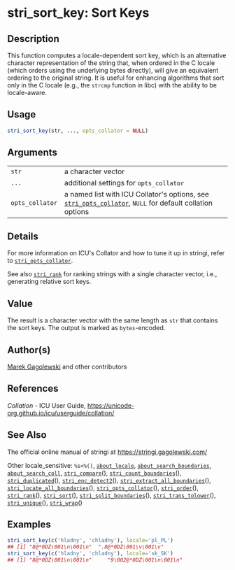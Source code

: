 # stri\_sort\_key: Sort Keys

## Description

This function computes a locale-dependent sort key, which is an alternative character representation of the string that, when ordered in the C locale (which orders using the underlying bytes directly), will give an equivalent ordering to the original string. It is useful for enhancing algorithms that sort only in the C locale (e.g., the `strcmp` function in libc) with the ability to be locale-aware.

## Usage

```r
stri_sort_key(str, ..., opts_collator = NULL)
```

## Arguments

|                 |                                                                                                                                                                                                   |
|-----------------|---------------------------------------------------------------------------------------------------------------------------------------------------------------------------------------------------|
| `str`           | a character vector                                                                                                                                                                                |
| `...`           | additional settings for `opts_collator`                                                                                                                                                           |
| `opts_collator` | a named list with <span class="pkg">ICU</span> Collator\'s options, see [`stri_opts_collator`](https://stringi.gagolewski.com/rapi/stri_opts_collator.html), `NULL` for default collation options |

## Details

For more information on <span class="pkg">ICU</span>\'s Collator and how to tune it up in <span class="pkg">stringi</span>, refer to [`stri_opts_collator`](https://stringi.gagolewski.com/rapi/stri_opts_collator.html).

See also [`stri_rank`](https://stringi.gagolewski.com/rapi/stri_rank.html) for ranking strings with a single character vector, i.e., generating relative sort keys.

## Value

The result is a character vector with the same length as `str` that contains the sort keys. The output is marked as `bytes`-encoded.

## Author(s)

[Marek Gagolewski](https://www.gagolewski.com/) and other contributors

## References

*Collation* - ICU User Guide, <https://unicode-org.github.io/icu/userguide/collation/>

## See Also

The official online manual of <span class="pkg">stringi</span> at <https://stringi.gagolewski.com/>

Other locale\_sensitive: `%s<%()`, [`about_locale`](https://stringi.gagolewski.com/rapi/about_locale.html), [`about_search_boundaries`](https://stringi.gagolewski.com/rapi/about_search_boundaries.html), [`about_search_coll`](https://stringi.gagolewski.com/rapi/about_search_coll.html), [`stri_compare`](https://stringi.gagolewski.com/rapi/stri_compare.html)(), [`stri_count_boundaries`](https://stringi.gagolewski.com/rapi/stri_count_boundaries.html)(), [`stri_duplicated`](https://stringi.gagolewski.com/rapi/stri_duplicated.html)(), [`stri_enc_detect2`](https://stringi.gagolewski.com/rapi/stri_enc_detect2.html)(), [`stri_extract_all_boundaries`](https://stringi.gagolewski.com/rapi/stri_extract_all_boundaries.html)(), [`stri_locate_all_boundaries`](https://stringi.gagolewski.com/rapi/stri_locate_all_boundaries.html)(), [`stri_opts_collator`](https://stringi.gagolewski.com/rapi/stri_opts_collator.html)(), [`stri_order`](https://stringi.gagolewski.com/rapi/stri_order.html)(), [`stri_rank`](https://stringi.gagolewski.com/rapi/stri_rank.html)(), [`stri_sort`](https://stringi.gagolewski.com/rapi/stri_sort.html)(), [`stri_split_boundaries`](https://stringi.gagolewski.com/rapi/stri_split_boundaries.html)(), [`stri_trans_tolower`](https://stringi.gagolewski.com/rapi/stri_trans_tolower.html)(), [`stri_unique`](https://stringi.gagolewski.com/rapi/stri_unique.html)(), [`stri_wrap`](https://stringi.gagolewski.com/rapi/stri_wrap.html)()

## Examples




```r
stri_sort_key(c('hladny', 'chladny'), locale='pl_PL')
## [1] "8@*0DZ\001\n\001\n"  ".8@*0DZ\001\v\001\v"
stri_sort_key(c('hladny', 'chladny'), locale='sk_SK')
## [1] "8@*0DZ\001\n\001\n"     "9\002@*0DZ\001\n\001\n"
```
